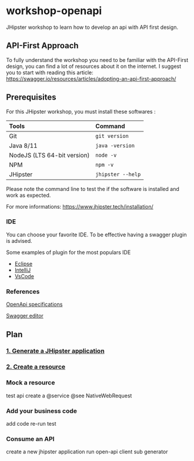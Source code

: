 # workshop-openapi
 JHipster workshop to learn how to develop an api with API first design.
 
## API-First Approach
To fully understand the workshop you need to be familiar with the API-First design, you can find a lot of resources about
it on the internet.
I suggest you to start with reading this article: https://swagger.io/resources/articles/adopting-an-api-first-approach/

## Prerequisites
For this JHipster workshop, you must install these softwares :

| Tools                        |       Command      |
| :--------------------------- | :----------------- |
|  Git                         |  `git version`     |
|  Java 8/11                   |  `java -version`   |
|  NodeJS (LTS 64-bit version) |  `node -v`         |
|  NPM                         |  `npm -v`          |
|  JHipster                    |  `jhipster --help` |

Please note the command line to test the if the software is installed and work as expected.

For more informations: https://www.jhipster.tech/installation/

### IDE
You can choose your favorite IDE. To be effective having a swagger plugin is advised.

Some examples of plugin for the most populars IDE
* [Eclipse](https://marketplace.eclipse.org/content/kaizen-openapi-editor)
* [IntelliJ](https://plugins.jetbrains.com/plugin/8347-swagger/)
* [VsCode](https://marketplace.visualstudio.com/items?itemName=42Crunch.vscode-openapi)

### References
[OpenApi specifications](https://swagger.io/docs/specification/about/)

[Swagger editor](http://editor.swagger.io/?_ga=2.149241014.1090305954.1575366310-1969853620.1574417188)


## Plan
### [1. Generate a JHipster application](https://github.com/avdev4j/workshop-openapi/blob/master/1.%20Generate-our-first-JHipster-application.md)

### [2. Create a resource](https://github.com/avdev4j/workshop-openapi/blob/master/2.%20Create-our-first-resource.md)

### Mock a resource 
test api
create a @service 
@see NativeWebRequest

### Add your business code 
add code
re-run test

### Consume an API 
create a new jhipster application
run open-api client sub generator
